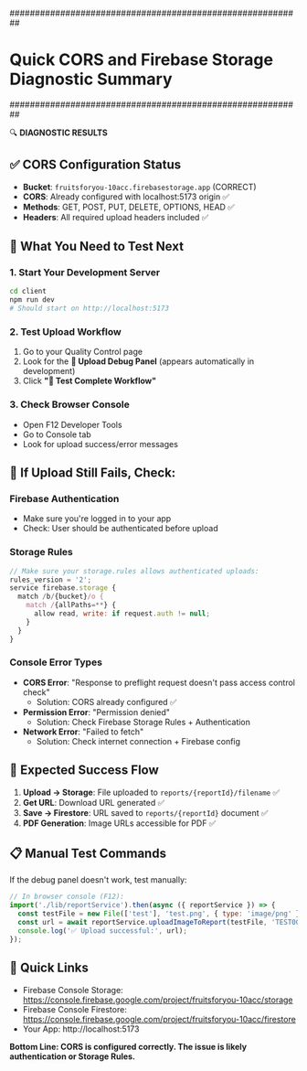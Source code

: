 ##########################################################
# Quick CORS and Firebase Storage Diagnostic Summary
##########################################################

🔍 **DIAGNOSTIC RESULTS**

## ✅ **CORS Configuration Status**
- **Bucket**: `fruitsforyou-10acc.firebasestorage.app` (CORRECT)  
- **CORS**: Already configured with localhost:5173 origin ✅
- **Methods**: GET, POST, PUT, DELETE, OPTIONS, HEAD ✅
- **Headers**: All required upload headers included ✅

## 🔧 **What You Need to Test Next**

### **1. Start Your Development Server**
```bash
cd client
npm run dev
# Should start on http://localhost:5173
```

### **2. Test Upload Workflow**
1. Go to your Quality Control page
2. Look for the **🧪 Upload Debug Panel** (appears automatically in development)
3. Click **"🚀 Test Complete Workflow"**

### **3. Check Browser Console**
- Open F12 Developer Tools
- Go to Console tab  
- Look for upload success/error messages

## 🚨 **If Upload Still Fails, Check:**

### **Firebase Authentication**
- Make sure you're logged in to your app
- Check: User should be authenticated before upload

### **Storage Rules** 
```javascript
// Make sure your storage.rules allows authenticated uploads:
rules_version = '2';
service firebase.storage {
  match /b/{bucket}/o {
    match /{allPaths=**} {
      allow read, write: if request.auth != null;
    }
  }
}
```

### **Console Error Types**
- **CORS Error**: "Response to preflight request doesn't pass access control check"
  - Solution: CORS already configured ✅
- **Permission Error**: "Permission denied"  
  - Solution: Check Firebase Storage Rules + Authentication
- **Network Error**: "Failed to fetch"
  - Solution: Check internet connection + Firebase config

## 🎯 **Expected Success Flow**

1. **Upload → Storage**: File uploaded to `reports/{reportId}/filename` ✅
2. **Get URL**: Download URL generated ✅  
3. **Save → Firestore**: URL saved to `reports/{reportId}` document ✅
4. **PDF Generation**: Image URLs accessible for PDF ✅

## 📋 **Manual Test Commands**

If the debug panel doesn't work, test manually:

```javascript
// In browser console (F12):
import('./lib/reportService').then(async ({ reportService }) => {
  const testFile = new File(['test'], 'test.png', { type: 'image/png' });
  const url = await reportService.uploadImageToReport(testFile, 'TEST001');
  console.log('✅ Upload successful:', url);
});
```

## 🔗 **Quick Links**
- Firebase Console Storage: https://console.firebase.google.com/project/fruitsforyou-10acc/storage
- Firebase Console Firestore: https://console.firebase.google.com/project/fruitsforyou-10acc/firestore
- Your App: http://localhost:5173

**Bottom Line: CORS is configured correctly. The issue is likely authentication or Storage Rules.**
